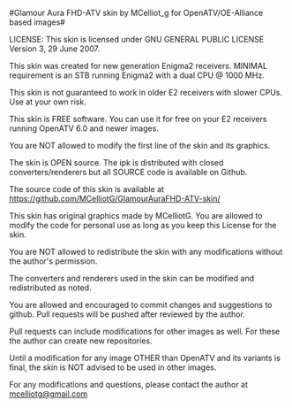 #Glamour Aura FHD-ATV skin by MCelliot_g for OpenATV/OE-Alliance based images#

LICENSE: This skin is licensed under GNU GENERAL PUBLIC LICENSE Version 3, 29 June 2007.

This skin was created for new generation Enigma2 receivers. MINIMAL requirement is an STB running Enigma2 with a dual CPU @ 1000 MHz.

This skin is not guaranteed to work in older E2 receivers with slower CPUs. Use at your own risk.

This skin is FREE software. You can use it for free on your E2 receivers running OpenATV 6.0 and newer images.

You are NOT allowed to modify the first line of the skin and its graphics.

The skin is OPEN source. The ipk is distributed with closed converters/renderers but all SOURCE code is available on Github.

The source code of this skin is available at https://github.com/MCelliotG/GlamourAuraFHD-ATV-skin/

This skin has original graphics made by MCelliotG. You are allowed to modify the code for personal use as long as you keep this License for the skin.

You are NOT allowed to redistribute the skin with any modifications without the author's permission.

The converters and renderers used in the skin can be modified and redistributed as noted.

You are allowed and encouraged to commit changes and suggestions to github. Pull requests will be pushed after reviewed by the author. 

Pull requests can include modifications for other images as well. For these the author can create new repositories.

Until a modification for any image OTHER than OpenATV and its variants is final, the skin is NOT advised to be used in other images. 

For any modifications and questions, please contact the author at mcelliotg@gmail.com
